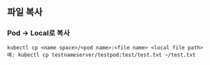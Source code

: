 ## 파일 복사
### Pod -> Local로 복사
```
kubectl cp <name space>/<pod name>:<file name> <local file path>
예: kubectl cp testnameserver/testpod:test/test.txt ~/test.txt
```